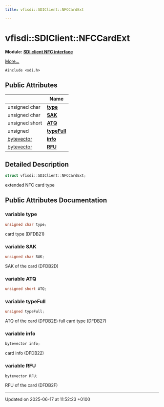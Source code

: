 ```yaml
---
title: vfisdi::SDIClient::NFCCardExt

---
```


# vfisdi::SDIClient::NFCCardExt

**Module:** **[SDI client NFC interface](group__sdinfc.md)**



 [More...](#detailed-description)


`#include <sdi.h>`

## Public Attributes

|                | Name           |
| -------------- | -------------- |
| unsigned char | **[type](structvfisdi_1_1_s_d_i_client_1_1_n_f_c_card_ext.md#variable-type)**  |
| unsigned char | **[SAK](structvfisdi_1_1_s_d_i_client_1_1_n_f_c_card_ext.md#variable-sak)**  |
| unsigned short | **[ATQ](structvfisdi_1_1_s_d_i_client_1_1_n_f_c_card_ext.md#variable-atq)**  |
| unsigned | **[typeFull](structvfisdi_1_1_s_d_i_client_1_1_n_f_c_card_ext.md#variable-typefull)**  |
| [bytevector](classvfisdi_1_1_s_d_i_client.md#typedef-bytevector) | **[info](structvfisdi_1_1_s_d_i_client_1_1_n_f_c_card_ext.md#variable-info)**  |
| [bytevector](classvfisdi_1_1_s_d_i_client.md#typedef-bytevector) | **[RFU](structvfisdi_1_1_s_d_i_client_1_1_n_f_c_card_ext.md#variable-rfu)**  |

## Detailed Description

```cpp
struct vfisdi::SDIClient::NFCCardExt;
```


extended NFC card type 

## Public Attributes Documentation

### variable type

```cpp
unsigned char type;
```


card type (DFDB21) 


### variable SAK

```cpp
unsigned char SAK;
```


SAK of the card (DFDB2D) 


### variable ATQ

```cpp
unsigned short ATQ;
```


### variable typeFull

```cpp
unsigned typeFull;
```


ATQ of the card (DFDB2E) full card type (DFDB27) 


### variable info

```cpp
bytevector info;
```


card info (DFDB22) 


### variable RFU

```cpp
bytevector RFU;
```


RFU of the card (DFDB2F) 


-------------------------------

Updated on 2025-06-17 at 11:52:23 +0100